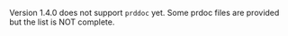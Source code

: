 Version 1.4.0 does not support `prddoc` yet.
Some prdoc files are provided but the list is NOT complete.
